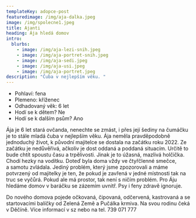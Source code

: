 ```yaml
---
templateKey: adopce-post
featuredimage: /img/aja-dalka.jpeg
image: /img/spolecne1.jpeg
title: Ajanti
heading: Ája hledá domov
intro:
  blurbs:
    - image: /img/aja-lezi-snih.jpeg
    - image: /img/aja-portret-snih.jpeg
    - image: /img/aja-sedi.jpeg
    - image: /img/aja-usi.jpeg
    - image: /img/aja-portret.jpeg
description: "Čuba v nejlepším věku. "
---
```

* Pohlaví: fena
* Plemeno: kříženec 
* Odhadovaný věk: 6 let
* Hodí se k dětem? Ne
* Hodí se k dalším psům? Ano

Ája je 6 let stará ovčanda, nenechte se zmást, i přes její šediny na čumáčku je to stále mladá čuba v nejlepším věku. Ája neměla pravděpodobně jednoduchý život, k původní majitelce se dostala na začátku roku 2022. Ze začátku je nedůvěřivá, ačkoliv je dost oddaná a poddaná situacím. Určitě to bude chtít spoustu času a trpělivosti. Jinak je to úžasná, mazlivá holčička. Chodí hezky na vodítku. Doteď byla doma vždy ve čtyřčlenné smečce, a samotu zvládala. Jediný problém, který jsme zpozorovali a máme potvrzený od majitelky je ten, že pokud je zavřená v jedné místnosti tak na truc se vyčůrá. Pokud ale má prostor, tak není s ničím problém. Pro Áju hledáme domov v baráčku se zázemím uvnitř. Psy i feny zdravě ignoruje. 

Do nového domova pojede očkovaná, čipovaná, odčervená, kastrovaná a se startovacími balíčky od Zelená Země a Pučálka krmiva. Na svou rodinu čeká v Děčíně. Více informací v sz nebo na tel. 739 071 777